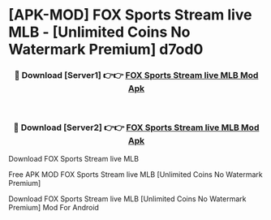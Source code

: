 # [APK-MOD] FOX Sports  Stream live MLB - [Unlimited Coins No Watermark Premium] d7od0



<div align="center">
<h3>🔴 Download [Server1] 👉👉 <a href="https://momento.my/?title=FOX_Sports__Stream_live_MLB">FOX Sports  Stream live MLB Mod Apk</a></h3><br>

<h3>🔴 Download [Server2] 👉👉 <a href="https://momento.my/?title=FOX_Sports__Stream_live_MLB">FOX Sports  Stream live MLB Mod Apk</a></h3>
</div>



Download FOX Sports  Stream live MLB 

Free APK MOD FOX Sports  Stream live MLB [Unlimited Coins No Watermark Premium]

Download FOX Sports  Stream live MLB [Unlimited Coins No Watermark Premium] Mod For Android
